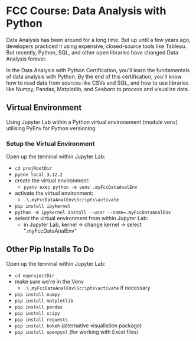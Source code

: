 # FCC Course: Data Analysis with Python

Data Analysis has been around for a long time. But up until
a few years ago, developers practiced it using
expensive, closed-source tools like Tableau. But recently,
Python, SQL, and other open libraries have changed Data Analysis forever.

In the Data Analysis with Python Certification, you'll learn
the fundamentals of data analysis with Python. By the end
of this certification, you'll know how to read data
from sources like CSVs and SQL, and how to use libraries
like Numpy, Pandas, Matplotlib, and Seaborn to process
and visualize data.

## Virtual Environment

Using Jupyter Lab within a Python
virtual environement (module venv) utilising PyEnv
for Python versioning.

### Setup the Virtual Environment

Open up the terminal within Jupyter Lab:

- `cd projRootDir`
- `pyenv local 3.12.2`
- create the virtual environment:
  - `pyenv exec python -m venv .myFccDataAnalEnv`
- activate the virtual environment:
  - `.\.myFccDataAnalEnv\Scripts\activate`
- `pip install ipykernel`
- `python -m ipykernel install --user --name=.myFccDataAnalEnv`
- select the virtual environment from within Jupyter Lab:
  - in Jupyter Lab, kernel -\> change kernel -\> select ".myFccDataAnalEnv"

## Other Pip Installs To Do

Open up the terminal within Jupyter Lab:

- `cd myprojectDir`
- make sure we're in the Venv
  - `.\.myFccDataAnalEnv\Scripts\activate` if necessary
- `pip install numpy`
- `pip install matplotlib`
- `pip install pandas`
- `pip install scipy`
- `pip install requests`
- `pip install bokeh` (alternative visualistion package)
- `pip install openpyxl` (for working with Excel files)
